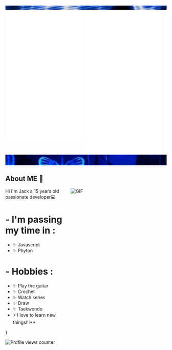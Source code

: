 <div class="parte_de_arriba">
<img src="22.png">
</div>


<div>
  <img src="/metrics1.svg" width="48%" align="top" />
  <img src="/metrics2.svg" width="48%"  />
</div>

<div class="contenedor">
<img src="3vs4.png" align="top">
</div>





## <div align="left">About ME 💬 </div>  
 

<img height="420" width="300" alt="GIF" align="right" src="https://images.pexels.com/photos/213399/pexels-photo-213399.jpeg?auto=compress&cs=tinysrgb&w=1260&h=750&dpr=1">

Hi I'm Jack a 15 years old passionate developer💻  
  
# - I'm passing my time in :
- ✨ Javascript
- ✨ Phyton
  

# - Hobbies : 
- ✨ Play the guitar
- ✨ Crochet
- ✨ Watch series
- ✨ Draw
- ✨ Taekwondo
- ⚡ I love to learn new things!!!**  

}

![Profile views counter](https://komarev.com/ghpvc/?username=jackvvl&&style=flat-square)  









